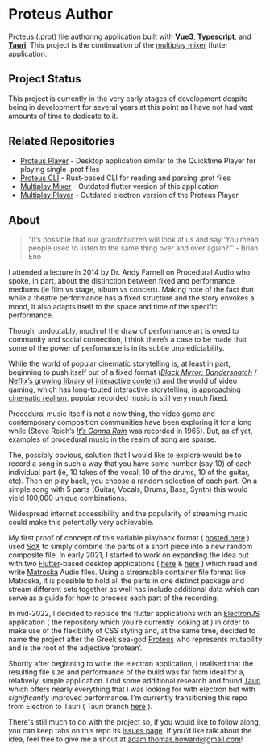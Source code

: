# Proteus Author

Proteus (.prot) file authoring application built with **Vue3**, **Typescript**, and [**Tauri**](https://tauri.app/). This project is the continuation of the [multiplay mixer](https://github.com/howardah/multiplay_mixer) flutter application.

## Project Status

This project is currently in the very early stages of development despite being in development for several years at this point as I have not had vast amounts of time to dedicate to it.

## Related Repositories

- [Proteus Player](https://github.com/Proteus-Audio/proteus-player) - Desktop application similar to the Quicktime Player for playing single .prot files
- [Proteus CLI](https://github.com/Proteus-Audio/proteus-cli) - Rust-based CLI for reading and parsing .prot files
- [Multiplay Mixer](https://github.com/howardah/multiplay_mixer) - Outdated flutter version of this application
- [Multiplay Player](https://github.com/howardah/multiplay) - Outdated electron version of the Proteus Player

## About

> “It’s possible that our grandchildren will look at us and say ‘You mean people used to listen to the same thing over and over again?’” - Brian Eno

I attended a lecture in 2014 by Dr. Andy Farnell on Procedural Audio who spoke, in part, about the distinction between fixed and performance mediums (ie film vs stage, album vs concert). Making note of the fact that while a theatre performance has a fixed structure and the story envokes a mood, it also adapts itself to the space and time of the specific performance.

Though, undoutably, much of the draw of performance art is owed to community and social connection, I think there’s a case to be made that some of the power of perfomance is in its subtle unpredictability.

While the world of popular cinematic storytelling is, at least in part, beginning to push itself out of a fixed format ([_Black Mirror: Bandersnatch_](https://www.npr.org/2018/12/28/680671691/black-mirror-bandersnatch-makes-you-choose-your-own-adventure)  /  [Neflix’s growing library of interactive content](https://help.netflix.com/en/node/62526)) and the world of video gaming, which has long-touted interactive storytelling, is  [approaching cinematic realism](https://youtu.be/d8B1LNrBpqc), popular recorded music is still very much fixed.

Procedural music itself is not a new thing, the video game and contemporary composition communities have been exploring it for a long while (Steve Reich’s  [_It’s Gonna Rain_](https://www.npr.org/sections/deceptivecadence/2015/01/27/381575433/fifty-years-of-steve-reichs-its-gonna-rain)  was recorded in 1965). But, as of yet, examples of procedural music in the realm of song are sparse.

The, possibly obvious, solution that I would like to explore would be to record a song in such a way that you have some number (say 10) of each individual part (ie, 10 takes of the vocal, 10 of the drums, 10 of the guitar, etc). Then on play back, you choose a random selection of each part. On a simple song with 5 parts (Guitar, Vocals, Drums, Bass, Synth) this would yield 100,000 unique combinations.

Widespread internet accessibility and the popularity of streaming music could make this potentially very achievable.

My first proof of concept of this variable playback format ( [hosted here](https://multiplay-wnabuuzq2q-uc.a.run.app/?ref=ath) ) used [SoX](http://sox.sourceforge.net/)  to simply combine the parts of a short piece into a new random composite file. In early 2021, I started to work on expanding the idea out with two [Flutter](https://flutter.dev/)-based desktop applications (  [here](https://github.com/howardah/multiplay)  &  [here](https://github.com/howardah/multiplay_mixer)  ) which read and write  [Matroska](https://www.matroska.org/index.html)  Audio files. Using a streamable container file format like Matroska, it is possible to hold all the parts in one distinct package and stream different sets together as well has include additional data which can serve as a guide for how to process each part of the recording.

In mid-2022, I decided to replace the flutter applications with an  [ElectronJS](https://www.electronjs.org/)  application ( the repository which you’re currently looking at ) in order to make use of the flexibility of CSS styling and, at the same time, decided to name the project after the Greek sea-god  [Proteus](https://en.wikipedia.org/wiki/Proteus)  who represents mutability and is the root of the adjective ‘protean’.

Shortly after beginning to write the electron application, I realised that the resulting file size and performance of the build was far from ideal for a, relatively, simple application. I did some additional research and found  [Tauri](https://tauri.app/)  which offers nearly everything that I was looking for with electron but with  _significantly_  improved performance. I'm currently transitioning this repo from Electron to Tauri ( Tauri branch [here](https://github.com/howardah/proteus-author/tree/migrate-to-tauri) ).

There's still much to do with the project so, if you would like to follow along, you can keep tabs on this repo its  [issues page](https://github.com/Proteus-Audio/proteus-author/issues). If you’d like talk about the idea, feel free to give me a shout at [adam.thomas.howard@gmail.com](mailto:adam.thomas.howard@gmail.com)!
